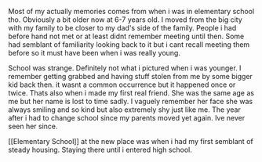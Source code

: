 

Most of my actually memories comes from when i was in elementary school tho.
Obviously a bit older now at 6-7 years old. I moved from the big city with my family to be closer to my dad's side of the family.
People i had before hand not met or at least didnt remember meeting until then. Some had semblant of familiarity looking back to it but i cant recall meeting them before so it must have been when i was really young.

School was strange. Definitely not what i pictured when i was younger. I remember getting grabbed and having stuff stolen from me by some bigger kid back then. it wasnt a common occurrence but it happened once or twice.  Thats also when i made my first real friend. She was the same age as me but her name is lost to time sadly. I vaguely remember her face she was always smiling and so kind but also extremely shy just like me. The year after i had to change school since my parents moved yet again. Ive never seen her since.

[[Elementary School]] at the new place was when i had my first semblant of steady housing. Staying there until i entered high school.